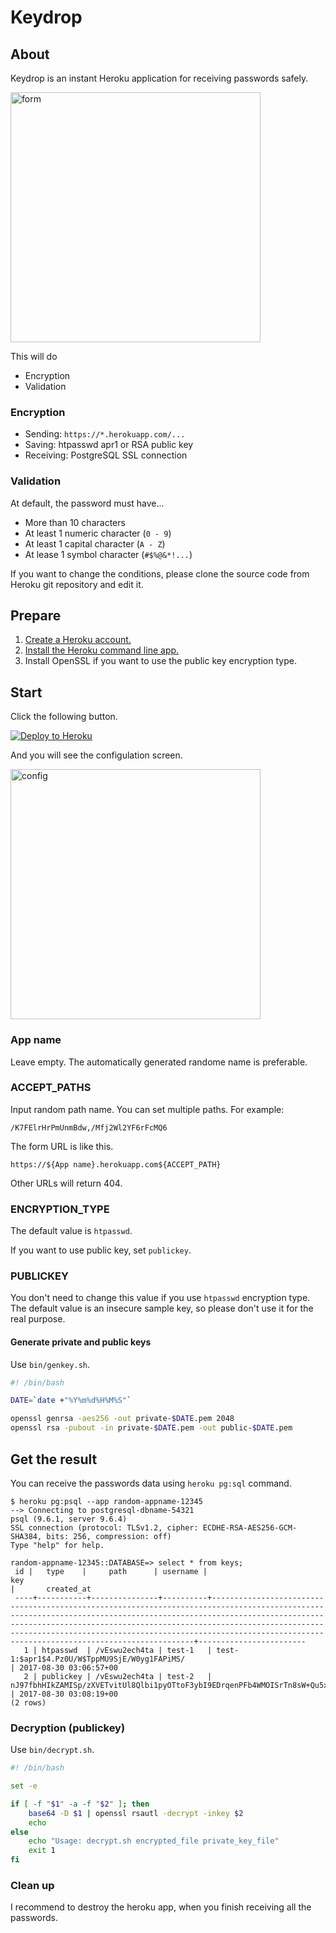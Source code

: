 # Keydrop

## About

Keydrop is an instant Heroku application for receiving passwords safely.

<img src="https://user-images.githubusercontent.com/11028/30041495-914536b6-9225-11e7-8209-f803e39be696.png" alt="form" width="400">

This will do

 * Encryption
 * Validation


### Encryption

 * Sending: `https://*.herokuapp.com/...`
 * Saving: htpasswd apr1 or RSA public key
 * Receiving: PostgreSQL SSL connection


### Validation

At default, the password must have...

* More than 10 characters
* At least 1 numeric character (`0 - 9`)
* At least 1 capital character (`A - Z`)
* At lease 1 symbol character (`#$%@&*!...`)

If you want to change the conditions, please clone the source code from Heroku git repository and edit it.



## Prepare

1. [Create a Heroku account.](https://www.heroku.com/)
2. [Install the Heroku command line app.](https://devcenter.heroku.com/articles/heroku-cli)
3. Install OpenSSL if you want to use the public key encryption type.



## Start

Click the following button.

[![Deploy to Heroku](https://www.herokucdn.com/deploy/button.png)](https://heroku.com/deploy)

And you will see the configulation screen.

<a href="https://user-images.githubusercontent.com/11028/30041490-88f772e4-9225-11e7-921e-970290005b74.png" target="_blank">
<img src="https://user-images.githubusercontent.com/11028/30041490-88f772e4-9225-11e7-921e-970290005b74.png" alt="config" width="400">
</a>

### App name

Leave empty. The automatically generated randome name is preferable.

### ACCEPT_PATHS

Input random path name. You can set multiple paths. For example:

```
/K7FElrHrPmUnmBdw,/Mfj2Wl2YF6rFcMQ6
```

The form URL is like this.

```
https://${App name}.herokuapp.com${ACCEPT_PATH}
```

Other URLs will return 404.

### ENCRYPTION_TYPE

The default value is `htpasswd`.

If you want to use public key, set `publickey`.

### PUBLICKEY

You don't need to change this value if you use `htpasswd` encryption type. The default value is an insecure sample key, so please don't use it for the real purpose.

#### Generate private and public keys

Use `bin/genkey.sh`.

```bash
#! /bin/bash

DATE=`date +"%Y%m%d%H%M%S"`

openssl genrsa -aes256 -out private-$DATE.pem 2048
openssl rsa -pubout -in private-$DATE.pem -out public-$DATE.pem
```



## Get the result

You can receive the passwords data using `heroku pg:sql` command.

```console
$ heroku pg:psql --app random-appname-12345
--> Connecting to postgresql-dbname-54321
psql (9.6.1, server 9.6.4)
SSL connection (protocol: TLSv1.2, cipher: ECDHE-RSA-AES256-GCM-SHA384, bits: 256, compression: off)
Type "help" for help.

random-appname-12345::DATABASE=> select * from keys;
 id |   type    |     path      | username |                                                                                                                                                                           key                                                                                                                                                                            |       created_at
 ----+-----------+---------------+----------+----------------------------------------------------------------------------------------------------------------------------------------------------------------------------------------------------------------------------------------------------------------------------------------------------------------------------------------------------------+------------------------
   1 | htpasswd  | /vEswu2ech4ta | test-1   | test-1:$apr1$4.Pz0U/W$TppMU9SjE/W0yg1FAPiMS/                                                                                                                                                                                                                                                                                                             | 2017-08-30 03:06:57+00
   2 | publickey | /vEswu2ech4ta | test-2   | nJ97fbhHIkZAMISp/zXVETvitUl8Qlbi1pyOTtoF3ybI9EDrqenPFb4WMOISrTn8sW+Qu5xvNsjaMEIC3j0Md+hmtEzlLmVK+Nb9bq989I9TnmjgdtFE9klyKkhb5J7r+7SKqBgzfmu7kAoREYBtg05hvNb3mJXGbAruybElbZlxNgf06b5f6W/kkHtGcJaV49oNHKBEmg03ceMip2wP5H6tk/BS6O4FTrEKvpYsn4+Kh6+7JMioCVQEXz3NvpH0BIkmnGncXBZTdtPihju7srb0uEHe0sys66PPBZGZQWbisBdr9knJ5WTfnh2iWLOGv2NgOwfgXQZyMdizINALDw== | 2017-08-30 03:08:19+00
(2 rows)
```

### Decryption (publickey)

Use `bin/decrypt.sh`.

```bash
#! /bin/bash

set -e

if [ -f "$1" -a -f "$2" ]; then
    base64 -D $1 | openssl rsautl -decrypt -inkey $2
    echo
else
    echo "Usage: decrypt.sh encrypted_file private_key_file"
    exit 1
fi
```

### Clean up

I recommend to destroy the heroku app, when you finish receiving all the passwords.
